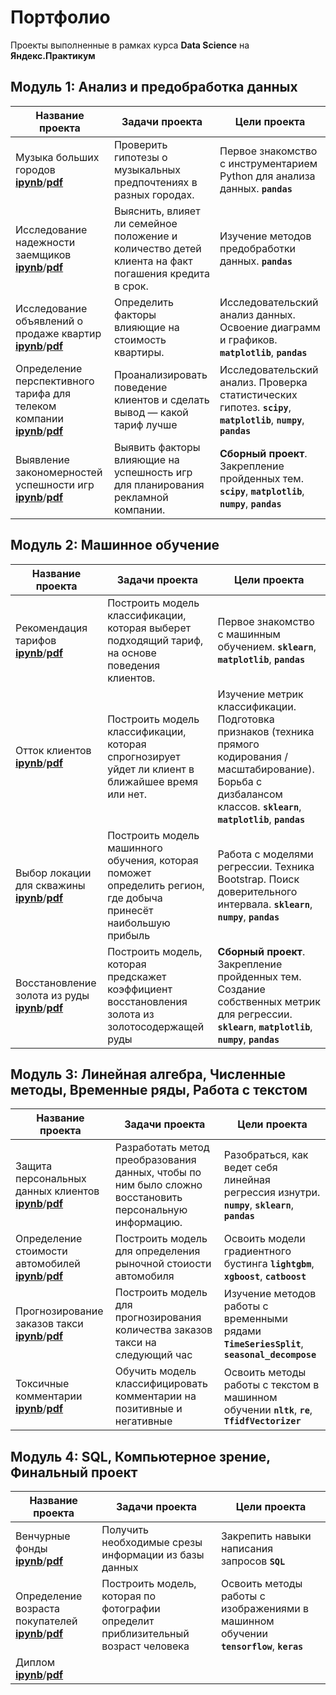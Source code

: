 # Портфолио
 
Проекты выполненные в рамках курса **Data Science** на **Яндекс.Практикум**

## Модуль 1: Анализ и предобработка данных

Название проекта|Задачи проекта|Цели проекта
-|-|-
Музыка больших городов [**ipynb**](https://github.com/mustdayker/data_portfolio/blob/main/ipynb/s_01_project_music_big_city.ipynb)/[**pdf**](https://github.com/mustdayker/data_portfolio/blob/main/pdf/s_01_project_music_big_city.pdf)|Проверить гипотезы о музыкальных предпочтениях в разных городах. | Первое знакомство с инструментарием Python для анализа данных. **`pandas`**
Исследование надежности заемщиков [**ipynb**](https://github.com/mustdayker/data_portfolio/blob/main/ipynb/s_02_project_investigation_of_the_reliability.ipynb)/[**pdf**](https://github.com/mustdayker/data_portfolio/blob/main/pdf/s_02_project_investigation_of_the_reliability.pdf)|Выяснить, влияет ли семейное положение и количество детей клиента на факт погашения кредита в срок.|Изучение методов предобработки данных. **`pandas`**
Исследование объявлений о продаже квартир [**ipynb**](https://github.com/mustdayker/data_portfolio/blob/main/ipynb/s_03_project_research_sale_house.ipynb)/[**pdf**](https://github.com/mustdayker/data_portfolio/blob/main/pdf/s_03_project_research_sale_house.pdf)|Определить факторы влияющие на стоимость квартиры.|Исследовательский анализ данных. Освоение диаграмм и графиков. **`matplotlib`**, **`pandas`**
Определение перспективного тарифа для телеком компании [**ipynb**](https://github.com/mustdayker/data_portfolio/blob/main/ipynb/s_04_project_tariff_telecom.ipynb)/[**pdf**](https://github.com/mustdayker/data_portfolio/blob/main/pdf/s_04_project_tariff_telecom.pdf)|Проанализировать поведение клиентов и сделать вывод — какой тариф лучше|Исследовательский анализ. Проверка статистических гипотез. **`scipy`**, **`matplotlib`**, **`numpy`**, **`pandas`**
Выявление закономерностей успешности игр [**ipynb**](https://github.com/mustdayker/data_portfolio/blob/main/s_05_combined-project_games.ipynb)/[**pdf**](https://github.com/mustdayker/data_portfolio/blob/main/pdf/s_05_combined-project_games.pdf)|Выявить факторы влияющие на успешность игр для планирования рекламной компании. |**Сборный проект**. Закрепление пройденных тем. **`scipy`**, **`matplotlib`**, **`numpy`**, **`pandas`**


## Модуль 2: Машинное обучение
Название проекта|Задачи проекта|Цели проекта
-|-|-
Рекомендация тарифов [**ipynb**](https://github.com/mustdayker/data_portfolio/blob/main/ipynb/s_06_project_recommend_tariffs.ipynb)/[**pdf**](https://github.com/mustdayker/data_portfolio/blob/main/pdf/s_06_project_recommend_tariffs.pdf)|Построить модель классификации, которая выберет подходящий тариф, на основе поведения клиентов.|Первое знакомство с машинным обучением. **`sklearn`**, **`matplotlib`**, **`pandas`**
Отток клиентов [**ipynb**](https://github.com/mustdayker/data_portfolio/blob/main/ipynb/s_07_project_customer_outflow.ipynb)/[**pdf**](https://github.com/mustdayker/data_portfolio/blob/main/pdf/s_07_project_customer_outflow.pdf)|Построить модель классификации, которая спрогнозирует уйдет ли клиент в ближайшее время или нет.|Изучение метрик классификации. Подготовка признаков (техника прямого кодирования / масштабирование). Борьба с дизбалансом классов. **`sklearn`**, **`matplotlib`**, **`pandas`**
Выбор локации для скважины [**ipynb**](https://github.com/mustdayker/data_portfolio/blob/main/ipynb/s_08_project_location_for_the_well.ipynb)/[**pdf**](https://github.com/mustdayker/data_portfolio/blob/main/pdf/s_08_project_location_for_the_well.pdf)|Построить модель машинного обучения, которая поможет определить регион, где добыча принесёт наибольшую прибыль|Работа с моделями регрессии. Техника Bootstrap. Поиск доверительного интервала. **`sklearn`**, **`numpy`**, **`pandas`**
Восстановление золота из руды [**ipynb**](https://github.com/mustdayker/data_portfolio/blob/main/ipynb/s_09_combined_project_gold.ipynb)/[**pdf**](https://github.com/mustdayker/data_portfolio/blob/main/pdf/s_09_combined_project_gold.pdf)|Построить модель, которая предскажет коэффициент восстановления золота из золотосодержащей руды|**Сборный проект**. Закрепление пройденных тем. Создание собственных метрик для регрессии. **`sklearn`**, **`matplotlib`**, **`numpy`**, **`pandas`**

## Модуль 3: Линейная алгебра, Численные методы, Временные ряды, Работа с текстом
Название проекта|Задачи проекта|Цели проекта
-|-|-
Защита персональных данных клиентов [**ipynb**](https://github.com/mustdayker/data_portfolio/blob/main/ipynb/s_10_project_protection_of_personal_data.ipynb)/[**pdf**](https://github.com/mustdayker/data_portfolio/blob/main/pdf/s_10_project_protection_of_personal_data.pdf)|Разработать метод преобразования данных, чтобы по ним было сложно восстановить персональную информацию.|Разобраться, как ведет себя линейная регрессия изнутри. **`numpy`**, **`sklearn`**, **`pandas`**
Определение стоимости автомобилей [**ipynb**](https://github.com/mustdayker/data_portfolio/blob/main/ipynb/s_11_project_cost_of_the_car.ipynb)/[**pdf**](https://github.com/mustdayker/data_portfolio/blob/main/pdf/s_11_project_cost_of_the_car.pdf)|Построить модель для определения рыночной стоиости автомобиля| Освоить модели градиентного бустинга **`lightgbm`**, **`xgboost`**, **`catboost`**
Прогнозирование заказов такси [**ipynb**](https://github.com/mustdayker/data_portfolio/blob/main/ipynb/s_12_project_taxi_orders.ipynb)/[**pdf**](https://github.com/mustdayker/data_portfolio/blob/main/pdf/s_12_project_taxi_orders.pdf)|Построить модель для прогнозирования количества заказов такси на следующий час|Изучение методов работы с временными рядами **`TimeSeriesSplit`**, **`seasonal_decompose`**
Токсичные комментарии [**ipynb**](https://github.com/mustdayker/data_portfolio/blob/main/ipynb/s_13_project_toxic_comments.ipynb)/[**pdf**](https://github.com/mustdayker/data_portfolio/blob/main/pdf/s_13_project_toxic_comments.pdf)|Обучить модель классифицировать комментарии на позитивные и негативные|Освоить методы работы с текстом в машинном обучении **`nltk`**, **`re`**, **`TfidfVectorizer`**

## Модуль 4: SQL, Компьютерное зрение, Финальный проект
Название проекта|Задачи проекта|Цели проекта
-|-|-
Венчурные фонды [**ipynb**](https://github.com/mustdayker/data_portfolio/blob/main/ipynb/s_14_project_sql.ipynb)/[**pdf**](https://github.com/mustdayker/data_portfolio/blob/main/pdf/s_14_project_sql.pdf)|Получить необходимые срезы информации из базы данных|Закрепить навыки написания запросов **`SQL`**
Определение возраста покупателей [**ipynb**](https://github.com/mustdayker/data_portfolio/blob/main/ipynb/s_15_project_age_of_buyers.ipynb)/[**pdf**](https://github.com/mustdayker/data_portfolio/blob/main/pdf/s_15_project_age_of_buyers.pdf)|Построить модель, которая по фотографии определит приблизительный возраст человека| Освоить методы работы с изображениями в машинном обучении **`tensorflow`**, **`keras`**
Диплом [**ipynb**]()/[**pdf**]()|| 
